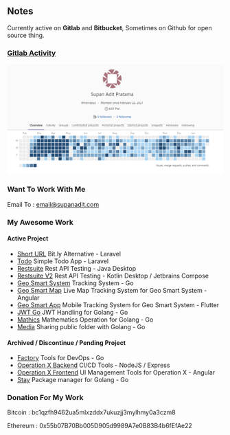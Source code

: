 ## Notes

Currently active on **Gitlab** and **Bitbucket**, Sometimes on Github for open source thing.

### [Gitlab Activity](https://gitlab.com/nerveous)

![Gitlab](https://github.com/supanadit/supanadit/blob/master/images/gitlab_activity.png)

### Want To Work With Me

Email To : email@supanadit.com

### My Awesome Work

#### Active Project

- [Short URL](https://github.com/supanadit/short-url) Bit.ly Alternative - Laravel
- [Todo](https://github.com/supanadit/todo) Simple Todo App - Laravel
- [Restsuite](https://github.com/supanadit/restsuite) Rest API Testing - Java Desktop
- [Restsuite V2](https://github.com/supanadit/restsuite-v2) Rest API Testing - Kotlin Desktop / Jetbrains Compose
- [Geo Smart System](https://github.com/supanadit/geo-smart-system) Tracking System - Go
- [Geo Smart Map](https://github.com/supanadit/geosmartmap) Live Map Tracking System for Geo Smart System - Angular
- [Geo Smart App](https://github.com/supanadit/geo-smart-app) Mobile Tracking System for Geo Smart System - Flutter
- [JWT Go](https://github.com/supanadit/jwt-go) JWT Handling for Golang - Go
- [Mathics](https://github.com/supanadit/mathics) Mathematics Operation for Golang - Go
- [Media](https://github.com/supanadit/media) Sharing public folder with Golang - Go

#### Archived / Discontinue / Pending Project

- [Factory](https://github.com/supanadit/factory) Tools for DevOps - Go
- [Operation X Backend](https://github.com/supanadit/operation-x-backend) CI/CD Tools - NodeJS / Express
- [Operation X Frontend](https://github.com/supanadit/operation-x-frontend) UI Management Tools for Operation X - Angular
- [Stay](https://github.com/supanadit/stay) Package manager for Golang - Go

### Donation For My Work

Bitcoin : bc1qzfh9462ua5mlxzddx7ukuzjj3mylhmy0a3czm8

Ethereum : 0x55b07B70Bb005D905d9989A7e0B83B4b6fEfAe22
